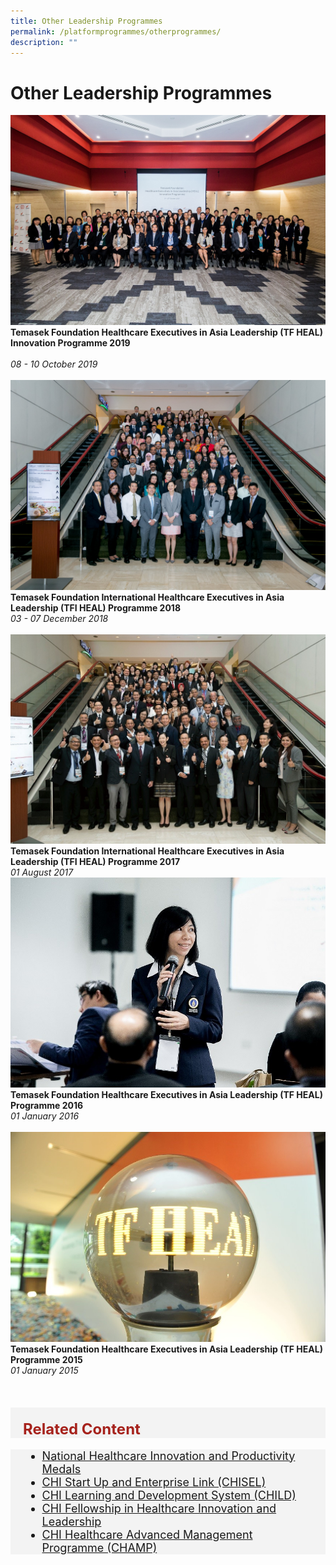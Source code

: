 ```yaml
---
title: Other Leadership Programmes
permalink: /platformprogrammes/otherprogrammes/
description: ""
---
```

# Other Leadership Programmes


<div class="row">
<div class="col"> 
<img alt="2019" src="/images/tf%20heal%202019.jpg"><br>
		<div class="header"><b>Temasek Foundation Healthcare Executives in Asia Leadership (TF HEAL) Innovation Programme 2019 </b></div><br>
		<div class="para"><em>08 - 10 October 2019</em>
</div>
<br>

</div>
	<div class="col"> 
<img alt="2018" src="/images/img_9040-min.jpg">
		<br>
	<div class="header"><b>Temasek Foundation International Healthcare Executives in Asia Leadership (TFI HEAL) Programme 2018</b></div>
	<div class="para"><em>03 - 07 December 2018</em>

</div>
<br>

</div>
	<div class="col"> 
<img alt="2017" src="/images/ldrship_prog_tfi_heal_2017_1.jpeg"><br>
	<div class="header"><b>Temasek Foundation International Healthcare Executives in Asia Leadership (TFI HEAL) Programme 2017</b></div>
	<div class="para"><em>01 August 2017</em>

</div>
</div></div>

<div class="row">
<div class="col"> 
<img alt="2016" src="/images/ldrship_prog_tfi_heal_2016_1.jpeg"><br>
		<div class="header"><b>Temasek Foundation Healthcare Executives in Asia Leadership (TF HEAL) Programme 2016 </b></div>
		<div class="para"><em>01 January 2016</em>
</div>
<br>

</div>
	<div class="col"> 
<img alt="2015" src="/images/ldrship_prog_tfi_heal_2015_1.jpeg"><br>
	<div class="header"><b>Temasek Foundation Healthcare Executives in Asia Leadership (TF HEAL) Programme 2015</b></div>
	<div class="para"><em>01 January 2015</em>
</div>
<br>

		
</div>
	<div class="col"> 
<br>
	<div class="header"></div>
	<div class="para">
</div>
<br></div></div>





<div style="font-size:24px; font-weight: 700; color: #a6221c; background-color: #f3f3f3; padding: 20px 0px 0px 20px;" class="row"> Related Content</div>

<div style="font-size:18px ;background-color: #f3f3f3; padding: 0px 25px 0px 20px;" class="row">
	<ul>
		<li><a href="/platformprogrammes/nhipm/">National Healthcare Innovation and Productivity Medals</a></li>
		<li><a href="/platformprogrammes/chisel/">CHI Start Up and Enterprise Link (CHISEL)</a></li>
			<li><a href="/platformprogrammes/child/">CHI Learning and Development System (CHILD)</a></li>
			<li><a href="/platformprogrammes/chi-fellowship/">CHI Fellowship in Healthcare Innovation and Leadership</a></li>
	<li><a href="/platformprogrammes/chi-champ/">CHI Healthcare Advanced Management Programme (CHAMP)</a></li>
	</ul>
</div>